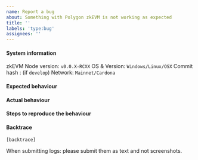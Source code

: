 ```yaml
---
name: Report a bug
about: Something with Polygon zkEVM is not working as expected
title: ''
labels: 'type:bug'
assignees: ''
---
```


#### System information

zkEVM Node version: `v0.0.X-RCXX`
OS & Version: `Windows/Linux/OSX`
Commit hash : (if `develop`)
Network: `Mainnet/Cardona`

#### Expected behaviour


#### Actual behaviour


#### Steps to reproduce the behaviour


#### Backtrace

````
[backtrace]
````

When submitting logs: please submit them as text and not screenshots.